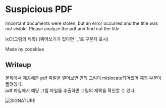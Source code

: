 # Suspicious PDF

Important documents were stolen, but an error occurred and the title was not visible. Please analyze the pdf and find out the title.

IxC{그림의 제목} (뛰어쓰기가 있다면 '_'로 구분자 표시)

Made by codeblue

Writeup
--
문제에서 제공해준 pdf 파일을 열어보면 안의 그림이 mislocate되어있어 제목 부분이 짤려있다. <br>
pdf 파일에서 해당 그림 파일을 추출하면 그림의 제목을 확인할 수 있다.

![SIGNATURE](https://user-images.githubusercontent.com/122713759/212667200-60ea7da3-a239-4e06-bbad-1d3bdcbb83a7.jpg)
